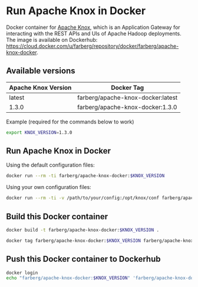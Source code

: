 # Run Apache Knox in Docker

Docker container for [Apache Knox](https://knox.apache.org/), which is an Application Gateway for interacting with the REST APIs and UIs of Apache Hadoop deployments. The image is available on Dockerhub: <https://cloud.docker.com/u/farberg/repository/docker/farberg/apache-knox-docker>.

## Available versions

| Apache Knox Version | Docker Tag                        |
| ------------------- | --------------------------------- |
| latest              | farberg/apache-knox-docker:latest |
| 1.3.0               | farberg/apache-knox-docker:1.3.0  |

Example (required for the commands below to work)

```bash
export KNOX_VERSION=1.3.0
```

## Run Apache Knox in Docker

Using the default configuration files:

```bash
docker run --rm -ti farberg/apache-knox-docker:$KNOX_VERSION
```
Using your own configuration files:

```bash
docker run --rm -ti -v /path/to/your/config:/opt/knox/conf farberg/apache-knox-docker:$KNOX_VERSION
```

## Build this Docker container

```bash
docker build -t farberg/apache-knox-docker:$KNOX_VERSION .

docker tag farberg/apache-knox-docker:$KNOX_VERSION farberg/apache-knox-docker:latest
```

## Push this Docker container to Dockerhub

```bash
docker login
echo "farberg/apache-knox-docker:$KNOX_VERSION" 'farberg/apache-knox-docker:latest' | xargs -n 1 docker push
```

